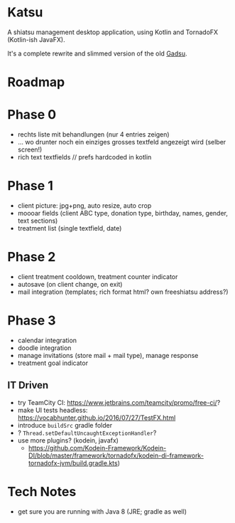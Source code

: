 # Katsu

A shiatsu management desktop application, using Kotlin and TornadoFX (Kotlin-ish JavaFX).

It's a complete rewrite and slimmed version of the old [Gadsu](https://github.com/christophpickl/gadsu).

# Roadmap

# Phase 0
* rechts liste mit behandlungen (nur 4 entries zeigen)
* ... wo drunter noch ein einziges grosses textfeld angezeigt wird (selber screen!)
* rich text textfields
// prefs hardcoded in kotlin

# Phase 1
* client picture: jpg+png, auto resize, auto crop
* moooar fields (client ABC type, donation type, birthday, names, gender, text sections) 
* treatment list (single textfield, date)

# Phase 2
* client treatment cooldown, treatment counter indicator
* autosave (on client change, on exit)
* mail integration (templates; rich format html? own freeshiatsu address?) 

# Phase 3
* calendar integration
* doodle integration
* manage invitations (store mail + mail type), manage response
* treatment goal indicator


## IT Driven

* try TeamCity CI: https://www.jetbrains.com/teamcity/promo/free-ci/?
* make UI tests headless: https://vocabhunter.github.io/2016/07/27/TestFX.html
* introduce `buildSrc` gradle folder
* ? `Thread.setDefaultUncaughtExceptionHandler`?
* use more plugins? (kodein, javafx)
    * https://github.com/Kodein-Framework/Kodein-DI/blob/master/framework/tornadofx/kodein-di-framework-tornadofx-jvm/build.gradle.kts)

# Tech Notes

* get sure you are running with Java 8 (JRE; gradle as well)
